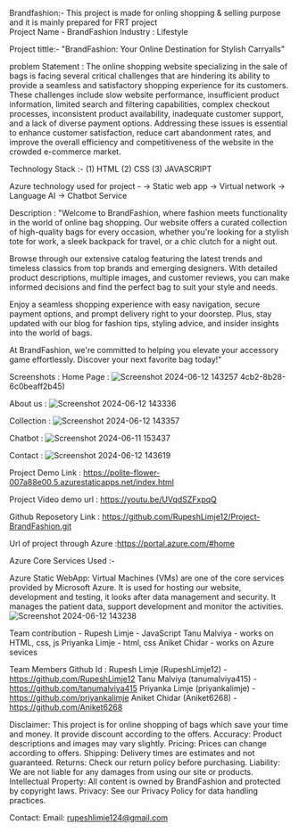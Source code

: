 
Brandfashion:-
This project is made for onling shopping & selling purpose and it is mainly prepared for FRT project  
Project Name - BrandFashion
Industry : Lifestyle


Project tittle:-
"BrandFashion: Your Online Destination for Stylish Carryalls"


problem Statement :
The online shopping website specializing in the sale of bags is facing several critical challenges that are hindering its ability to provide a seamless and satisfactory shopping experience for its customers. These challenges include slow website performance, insufficient product information, limited search and filtering capabilities, complex checkout processes, inconsistent product availability, inadequate customer support, and a lack of diverse payment options. Addressing these issues is essential to enhance customer satisfaction, reduce cart abandonment rates, and improve the overall efficiency and competitiveness of the website in the crowded e-commerce market.


Technology Stack :- 
(1) HTML
(2) CSS 
(3) JAVASCRIPT

Azure technology used for project -
-> Static web app
-> Virtual network
-> Language AI
-> Chatbot Service 



Description : "Welcome to BrandFashion, where fashion meets functionality in the world of online bag shopping. Our website offers a curated collection of high-quality bags for every occasion, whether you're looking for a stylish tote for work, a sleek backpack for travel, or a chic clutch for a night out. 

Browse through our extensive catalog featuring the latest trends and timeless classics from top brands and emerging designers. With detailed product descriptions, multiple images, and customer reviews, you can make informed decisions and find the perfect bag to suit your style and needs.

Enjoy a seamless shopping experience with easy navigation, secure payment options, and prompt delivery right to your doorstep. Plus, stay updated with our blog for fashion tips, styling advice, and insider insights into the world of bags.

At BrandFashion, we're committed to helping you elevate your accessory game effortlessly. Discover your next favorite bag today!" 



Screenshots :
 Home Page :
![Screenshot 2024-06-12 143257](https://github.com/RupeshLimje12/Project-BrandFashion/assets/172354061/75d669d9-8bdf-45f1-bd1c-b343c9c5f68e)
4cb2-8b28-6c0beaff2b45)

About us :
![Screenshot 2024-06-12 143336](https://github.com/RupeshLimje12/Project-BrandFashion/assets/172354061/0641a750-f5c9-4935-8123-a6fc03255e4f)


Collection :
![Screenshot 2024-06-12 143357](https://github.com/RupeshLimje12/Project-BrandFashion/assets/172354061/c082d34c-77d0-49b4-b0a9-34678d757ce7)


Chatbot :
![Screenshot 2024-06-11 153437](https://github.com/RupeshLimje12/Project-BrandFashion/assets/172354061/853c51c5-7ad0-4b56-932c-63ccb9a8302d)

Contact : 
![Screenshot 2024-06-12 143619](https://github.com/RupeshLimje12/Project-BrandFashion/assets/172354061/0a6b904f-8df3-4c3f-9b0c-fba04ef83800)





Project Demo Link : https://polite-flower-007a88e00.5.azurestaticapps.net/index.html

Project Video demo url : https://youtu.be/UVqdSZFxpqQ

Github Reposetory Link : https://github.com/RupeshLimje12/Project-BrandFashion.git

Url of project through Azure :https://portal.azure.com/#home



Azure Core Services Used :-

Azure Static WebApp:
Virtual Machines (VMs) are one of the core services provided by Microsoft Azure. It is used for hosting our website, development and testing, it looks after data management and security. It manages the patient data, support development and monitor the activities.
![Screenshot 2024-06-12 143238](https://github.com/RupeshLimje12/Project-BrandFashion/assets/172354061/9dffc484-a510-4f71-857a-739a22e99ae8)





Team contribution - 
Rupesh Limje - JavaScript
Tanu Malviya - works on HTML, css, js
Priyanka Limje - html, css
Aniket Chidar - works on Azure sevices


Team Members Github Id :
Rupesh Limje (RupeshLimje12) - https://github.com/RupeshLimje12
Tanu Malviya (tanumalviya415) - https://github.com/tanumalviya415
Priyanka Limje (priyankalimje) - https://github.com/priyankalimje
Aniket Chidar (Aniket6268) - https://github.com/Aniket6268

Disclaimer:
This project is for online shopping of bags which save your time and money. It provide discount according to the offers.
Accuracy: Product descriptions and images may vary slightly.
Pricing: Prices can change according to offers.
Shipping: Delivery times are estimates and not guaranteed.
Returns: Check our return policy before purchasing.
Liability: We are not liable for any damages from using our site or products.
Intellectual Property: All content is owned by BrandFashion and protected by copyright laws.
Privacy: See our Privacy Policy for data handling practices.

Contact:
Email: rupeshlimje124@gmail.com
